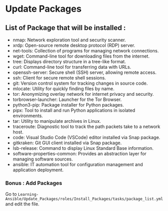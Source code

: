 # Update Packages

## List of Package that will be installed :
- nmap: Network exploration tool and security scanner.
- xrdp: Open-source remote desktop protocol (RDP) server.
- net-tools: Collection of programs for managing network connections.
- wget: Command-line tool for downloading files from the internet.
- tree: Displays directory structure in a tree-like format.
- curl: Command-line tool for transferring data with URLs.
- openssh-server: Secure shell (SSH) server, allowing remote access.
- ssh: Client for secure remote shell sessions.
- git: Version control system for tracking changes in source code.
- mlocate: Utility for quickly finding files by name.
- tor: Anonymizing overlay network for internet privacy and security.
- torbrowser-launcher: Launcher for the Tor Browser.
- python3-pip: Package installer for Python packages.
- pipx: Tool to install and run Python applications in isolated environments.
- tar: Utility to manipulate archives in Linux.
- traceroute: Diagnostic tool to track the path packets take to a network host.
- code: Visual Studio Code (VSCode) editor installed via Snap package.
- gitkraken: Git GUI client installed via Snap package.
- lsb-release: Command to display Linux Standard Base information.
- software-properties-common: Provides an abstraction layer for managing software sources.
- ansible: IT automation tool for configuration management and application deployment.

### Bonus : Add Packages
Go to `Learning-Ansible/Update_Packages/roles/Install_Packages/tasks/package_list.yml` and edit the file.
